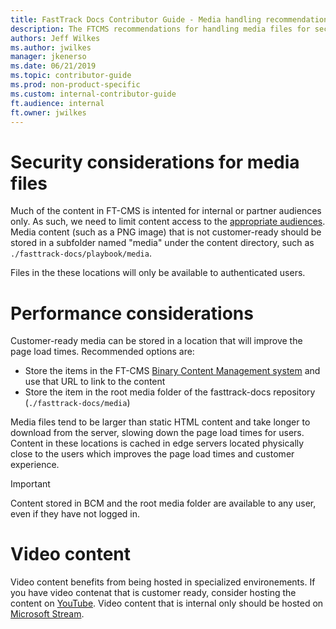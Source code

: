 ```yaml
---
title: FastTrack Docs Contributor Guide - Media handling recommendations
description: The FTCMS recommendations for handling media files for security and performance
authors: Jeff Wilkes
ms.author: jwilkes
manager: jkenerso
ms.date: 06/21/2019
ms.topic: contributor-guide
ms.prod: non-product-specific
ms.custom: internal-contributor-guide
ft.audience: internal
ft.owner: jwilkes
---
```

# Security considerations for media files
Much of the content in FT-CMS is intented for internal or partner audiences only. As such, we need to limit content access to the [appropriate audiences](contribute-get-started-edit-content.md). Media content (such as a PNG image) that is not customer-ready should be stored in a subfolder named "media" under the content directory, such as `./fasttrack-docs/playbook/media`.

Files in the these locations will only be available to authenticated users.

# Performance considerations
Customer-ready media can be stored in a location that will improve the page load times. Recommended options are:

- Store the items in the FT-CMS [Binary Content Management system](contribute-how-to-use-bcm.md) and use that URL to link to the content
- Store the item in the root media folder of the fasttrack-docs repository (`./fasttrack-docs/media`)

Media files tend to be larger than static HTML content and take longer to download from the server, slowing down the page load times for users. Content in these locations is cached in edge servers located physically close to the users which improves the page load times and customer experience.

> [!IMPORTANT]
> Content stored in BCM and the root media folder are available to any user, even if they have not logged in.

# Video content

Video content benefits from being hosted in specialized environements. If you have video contenat that is customer ready, consider hosting the content on [YouTube](https://www.youtube.com/). Video content that is internal only should be hosted on [Microsoft Stream](https://products.office.com/en-us/microsoft-stream).